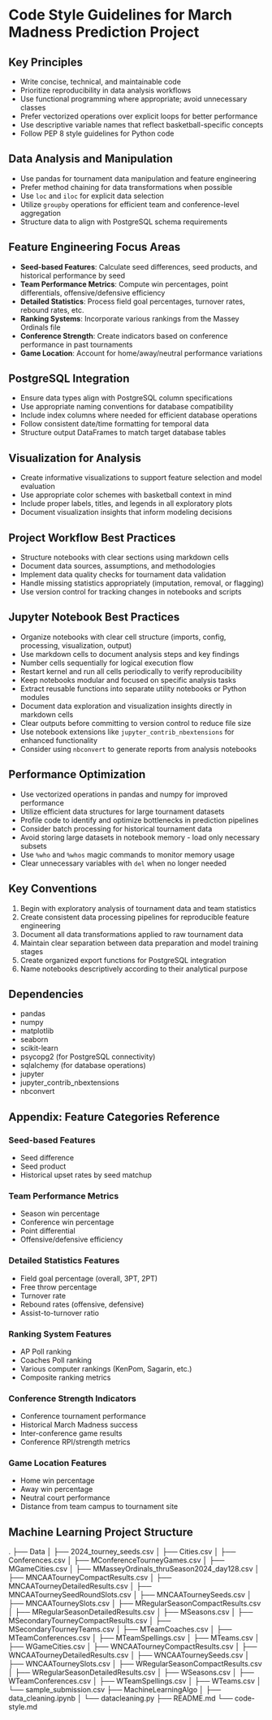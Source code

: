 # Code Style Guidelines for March Madness Prediction Project

## Key Principles

- Write concise, technical, and maintainable code
- Prioritize reproducibility in data analysis workflows
- Use functional programming where appropriate; avoid unnecessary classes
- Prefer vectorized operations over explicit loops for better performance
- Use descriptive variable names that reflect basketball-specific concepts
- Follow PEP 8 style guidelines for Python code

## Data Analysis and Manipulation

- Use pandas for tournament data manipulation and feature engineering
- Prefer method chaining for data transformations when possible
- Use `loc` and `iloc` for explicit data selection
- Utilize `groupby` operations for efficient team and conference-level aggregation
- Structure data to align with PostgreSQL schema requirements

## Feature Engineering Focus Areas

- **Seed-based Features**: Calculate seed differences, seed products, and historical performance by seed
- **Team Performance Metrics**: Compute win percentages, point differentials, offensive/defensive efficiency
- **Detailed Statistics**: Process field goal percentages, turnover rates, rebound rates, etc.
- **Ranking Systems**: Incorporate various rankings from the Massey Ordinals file
- **Conference Strength**: Create indicators based on conference performance in past tournaments
- **Game Location**: Account for home/away/neutral performance variations

## PostgreSQL Integration

- Ensure data types align with PostgreSQL column specifications
- Use appropriate naming conventions for database compatibility
- Include index columns where needed for efficient database operations
- Follow consistent date/time formatting for temporal data
- Structure output DataFrames to match target database tables

## Visualization for Analysis

- Create informative visualizations to support feature selection and model evaluation
- Use appropriate color schemes with basketball context in mind
- Include proper labels, titles, and legends in all exploratory plots
- Document visualization insights that inform modeling decisions

## Project Workflow Best Practices

- Structure notebooks with clear sections using markdown cells
- Document data sources, assumptions, and methodologies
- Implement data quality checks for tournament data validation
- Handle missing statistics appropriately (imputation, removal, or flagging)
- Use version control for tracking changes in notebooks and scripts

## Jupyter Notebook Best Practices

- Organize notebooks with clear cell structure (imports, config, processing, visualization, output)
- Use markdown cells to document analysis steps and key findings
- Number cells sequentially for logical execution flow
- Restart kernel and run all cells periodically to verify reproducibility
- Keep notebooks modular and focused on specific analysis tasks
- Extract reusable functions into separate utility notebooks or Python modules
- Document data exploration and visualization insights directly in markdown cells
- Clear outputs before committing to version control to reduce file size
- Use notebook extensions like `jupyter_contrib_nbextensions` for enhanced functionality
- Consider using `nbconvert` to generate reports from analysis notebooks

## Performance Optimization

- Use vectorized operations in pandas and numpy for improved performance
- Utilize efficient data structures for large tournament datasets
- Profile code to identify and optimize bottlenecks in prediction pipelines
- Consider batch processing for historical tournament data
- Avoid storing large datasets in notebook memory - load only necessary subsets
- Use `%who` and `%whos` magic commands to monitor memory usage
- Clear unnecessary variables with `del` when no longer needed

## Key Conventions

1. Begin with exploratory analysis of tournament data and team statistics
2. Create consistent data processing pipelines for reproducible feature engineering
3. Document all data transformations applied to raw tournament data
4. Maintain clear separation between data preparation and model training stages
5. Create organized export functions for PostgreSQL integration
6. Name notebooks descriptively according to their analytical purpose

## Dependencies

- pandas
- numpy
- matplotlib
- seaborn
- scikit-learn
- psycopg2 (for PostgreSQL connectivity)
- sqlalchemy (for database operations)
- jupyter
- jupyter_contrib_nbextensions
- nbconvert

## Appendix: Feature Categories Reference

### Seed-based Features
- Seed difference
- Seed product
- Historical upset rates by seed matchup

### Team Performance Metrics
- Season win percentage
- Conference win percentage
- Point differential
- Offensive/defensive efficiency

### Detailed Statistics Features
- Field goal percentage (overall, 3PT, 2PT)
- Free throw percentage
- Turnover rate
- Rebound rates (offensive, defensive)
- Assist-to-turnover ratio

### Ranking System Features
- AP Poll ranking
- Coaches Poll ranking
- Various computer rankings (KenPom, Sagarin, etc.)
- Composite ranking metrics

### Conference Strength Indicators
- Conference tournament performance
- Historical March Madness success
- Inter-conference game results
- Conference RPI/strength metrics

### Game Location Features
- Home win percentage
- Away win percentage
- Neutral court performance
- Distance from team campus to tournament site

## Machine Learning Project Structure
.
├── Data
│   ├── 2024_tourney_seeds.csv
│   ├── Cities.csv
│   ├── Conferences.csv
│   ├── MConferenceTourneyGames.csv
│   ├── MGameCities.csv
│   ├── MMasseyOrdinals_thruSeason2024_day128.csv
│   ├── MNCAATourneyCompactResults.csv
│   ├── MNCAATourneyDetailedResults.csv
│   ├── MNCAATourneySeedRoundSlots.csv
│   ├── MNCAATourneySeeds.csv
│   ├── MNCAATourneySlots.csv
│   ├── MRegularSeasonCompactResults.csv
│   ├── MRegularSeasonDetailedResults.csv
│   ├── MSeasons.csv
│   ├── MSecondaryTourneyCompactResults.csv
│   ├── MSecondaryTourneyTeams.csv
│   ├── MTeamCoaches.csv
│   ├── MTeamConferences.csv
│   ├── MTeamSpellings.csv
│   ├── MTeams.csv
│   ├── WGameCities.csv
│   ├── WNCAATourneyCompactResults.csv
│   ├── WNCAATourneyDetailedResults.csv
│   ├── WNCAATourneySeeds.csv
│   ├── WNCAATourneySlots.csv
│   ├── WRegularSeasonCompactResults.csv
│   ├── WRegularSeasonDetailedResults.csv
│   ├── WSeasons.csv
│   ├── WTeamConferences.csv
│   ├── WTeamSpellings.csv
│   ├── WTeams.csv
│   └── sample_submission.csv
├── MachineLearningAlgo
│   ├── data_cleaning.ipynb
│   └── datacleaning.py
├── README.md
└── code-style.md